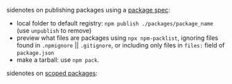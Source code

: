 sidenotes on publishing packages using a [package spec](https://docs.npmjs.com/cli/v8/using-npm/package-spec):

* local folder to default registry: `npm publish ./packages/package_name` (use `unpublish` to remove)
* preview what files are packages using `npx npm-packlist`, ignoring files found in `.npmignore` || `.gitignore`, or including only files in `files:` field of `package.json`
* make a tarball: use `npm pack`.

sidenotes on [scoped packages](https://docs.npmjs.com/cli/v8/using-npm/scope):